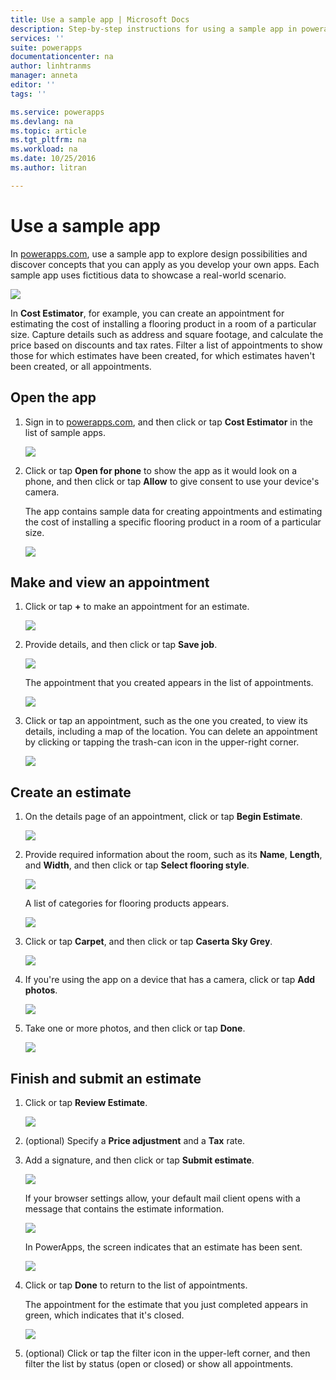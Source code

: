 ```yaml
---
title: Use a sample app | Microsoft Docs
description: Step-by-step instructions for using a sample app in powerapps.com.
services: ''
suite: powerapps
documentationcenter: na
author: linhtranms
manager: anneta
editor: ''
tags: ''

ms.service: powerapps
ms.devlang: na
ms.topic: article
ms.tgt_pltfrm: na
ms.workload: na
ms.date: 10/25/2016
ms.author: litran

---
```

# Use a sample app
In [powerapps.com](http://web.powerapps.com), use a sample app to explore design possibilities and discover concepts that you can apply as you develop your own apps. Each sample app uses fictitious data to showcase a real-world scenario.

![](./media/open-and-run-a-sample-app/portal-home.png)

In **Cost Estimator**, for example, you can create an appointment for estimating the cost of installing a flooring product in a room of a particular size. Capture details such as address and square footage, and calculate the price based on discounts and tax rates. Filter a list of appointments to show those for which estimates have been created, for which estimates haven't been created, or all appointments.

## Open the app
1. Sign in to [powerapps.com](https://web.powerapps.com), and then click or tap **Cost Estimator** in the list of sample apps.

    ![](./media/open-and-run-a-sample-app/app-tile.png)
2. Click or tap **Open for phone** to show the app as it would look on a phone, and then click or tap **Allow** to give consent to use your device's camera.

    The app contains sample data for creating appointments and estimating the cost of installing a specific flooring product in a room of a particular size.

    ![](./media/open-and-run-a-sample-app/cost_estimator_home.png)

## Make and view an appointment
1. Click or tap **+** to make an appointment for an estimate.

    ![](./media/open-and-run-a-sample-app/cost_estimator_add.png)
2. Provide details, and then click or tap **Save job**.

    ![](./media/open-and-run-a-sample-app/cost_estimator_new.png)

    The appointment that you created appears in the list of appointments.

    ![](./media/open-and-run-a-sample-app/new_job_added.png)
3. Click or tap an appointment, such as the one you created, to view its details, including a map of the location. You can delete an appointment by clicking or tapping the trash-can icon in the upper-right corner.

    ![](./media/open-and-run-a-sample-app/job_details.png)

## Create an estimate
1. On the details page of an appointment, click or tap **Begin Estimate**.

    ![](./media/open-and-run-a-sample-app/begin_estimate.png)
2. Provide required information about the room, such as its **Name**, **Length**, and **Width**, and then click or tap **Select flooring style**.

    ![](./media/open-and-run-a-sample-app/dimensions.png)

    A list of categories for flooring products appears.

    ![](./media/open-and-run-a-sample-app/select_flooring_type.png)
3. Click or tap **Carpet**, and then click or tap **Caserta Sky Grey**.

    ![](./media/open-and-run-a-sample-app/carpet.png)
4. If you're using the app on a device that has a camera, click or tap **Add photos**.

    ![](./media/open-and-run-a-sample-app/add_photos.png)
5. Take one or more photos, and then click or tap **Done**.

    ![](./media/open-and-run-a-sample-app/take_photos.png)

## Finish and submit an estimate
1. Click or tap **Review Estimate**.

    ![](./media/open-and-run-a-sample-app/review_estimate.png)
2. (optional) Specify a **Price adjustment** and a **Tax** rate.
3. Add a signature, and then click or tap **Submit estimate**.

    ![](./media/open-and-run-a-sample-app/submit_estimate.png)

    If your browser settings allow, your default mail client opens with a message that contains the estimate information.

    ![](./media/open-and-run-a-sample-app/email.png)

    In PowerApps, the screen indicates that an estimate has been sent.

    ![](./media/open-and-run-a-sample-app/done.png)
4. Click or tap **Done** to return to the list of appointments.

    The appointment for the estimate that you just completed appears in green, which indicates that it's closed.

    ![](./media/open-and-run-a-sample-app/estimate_done.png)
5. (optional) Click or tap the filter icon in the upper-left corner, and then filter the list by status (open or closed) or show all appointments.

